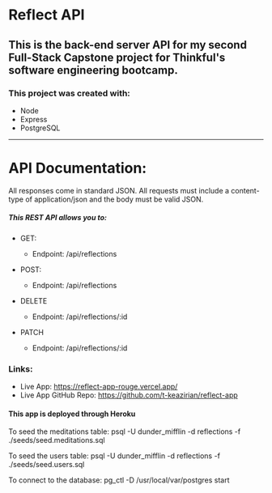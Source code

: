 # Reflect API

## This is the back-end server API for my second Full-Stack Capstone project for Thinkful's software engineering bootcamp.

### This project was created with:
* Node
* Express
* PostgreSQL

---

# API Documentation:

All responses come in standard JSON.  All requests must include a content-type of application/json and the body must be valid JSON.

##### This REST API allows you to:
* GET:
  * Endpoint: /api/reflections

* POST:
  * Endpoint: /api/reflections

* DELETE
  * Endpoint: /api/reflections/:id

* PATCH
  * Endpoint: /api/reflections/:id

### Links:
* Live App: https://reflect-app-rouge.vercel.app/
* Live App GitHub Repo: https://github.com/t-keazirian/reflect-app

#### This app is deployed through Heroku

To seed the meditations table:
psql -U dunder_mifflin -d reflections -f ./seeds/seed.meditations.sql 

To seed the users table:
psql -U dunder_mifflin -d reflections -f ./seeds/seed.users.sql

To connect to the database:
pg_ctl -D /usr/local/var/postgres start